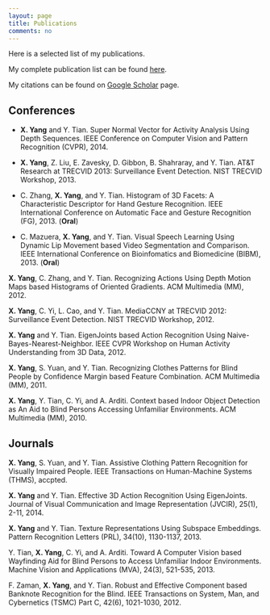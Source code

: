 ```yaml
---
layout: page
title: Publications
comments: no
---
```


Here is a selected list of my publications. 

My complete publication list can be found [here](\publications). 

My citations can be found on [Google Scholar](http://scholar.google.com/citations?user=yWsMg_gAAAAJ&hl=en) page.

## Conferences

+ **X. Yang** and Y. Tian. Super Normal Vector for Activity Analysis Using Depth Sequences. IEEE Conference on Computer Vision and Pattern Recognition (CVPR), 2014.

+ **X. Yang**, Z. Liu, E. Zavesky, D. Gibbon, B. Shahraray, and Y. Tian. AT&T Research at TRECVID 2013: Surveillance Event Detection. NIST TRECVID Workshop, 2013.

+ C. Zhang, **X. Yang**, and Y. Tian. Histogram of 3D Facets: A Characteristic Descriptor for Hand Gesture Recognition. IEEE International Conference on Automatic Face and Gesture Recognition (FG), 2013. (**Oral**)

+ C. Mazuera, **X. Yang**, and Y. Tian. Visual Speech Learning Using Dynamic Lip Movement based Video Segmentation and Comparison. IEEE International Conference on Bioinfomatics and Biomedicine (BIBM), 2013. (**Oral**)

**X. Yang**, C. Zhang, and Y. Tian. Recognizing Actions Using Depth Motion Maps based Histograms of Oriented Gradients. ACM Multimedia (MM), 2012.

**X. Yang**, C. Yi, L. Cao, and Y. Tian. MediaCCNY at TRECVID 2012: Surveillance Event Detection. NIST TRECVID Workshop, 2012.

**X. Yang** and Y. Tian. EigenJoints based Action Recognition Using Naive-Bayes-Nearest-Neighbor. IEEE CVPR Workshop on Human Activity Understanding from 3D Data, 2012.

**X. Yang**, S. Yuan, and Y. Tian. Recognizing Clothes Patterns for Blind People by Confidence Margin based Feature Combination. ACM Multimedia (MM), 2011.

**X. Yang**, Y. Tian, C. Yi, and A. Arditi. Context based Indoor Object Detection as An Aid to Blind Persons Accessing Unfamiliar Environments. ACM Multimedia (MM), 2010.

## Journals

**X. Yang**, S. Yuan, and Y. Tian. Assistive Clothing Pattern Recognition for Visually Impaired People. IEEE Transactions on Human-Machine Systems (THMS), accpted.

**X. Yang** and Y. Tian. Effective 3D Action Recognition Using EigenJoints. Journal of Visual Communication and Image Representation (JVCIR), 25(1), 2-11, 2014.

**X. Yang** and Y. Tian. Texture Representations Using Subspace Embeddings. Pattern Recognition Letters (PRL), 34(10), 1130-1137, 2013.

Y. Tian, **X. Yang**, C. Yi, and A. Arditi. Toward A Computer Vision based Wayfinding Aid for Blind Persons to Access Unfamiliar Indoor Environments. Machine Vision and Applications (MVA), 24(3), 521-535, 2013.

F. Zaman, **X. Yang**, and Y. Tian. Robust and Effective Component based Banknote Recognition for the Blind. IEEE Transactions on System, Man, and Cybernetics (TSMC) Part C, 42(6), 1021-1030, 2012.

